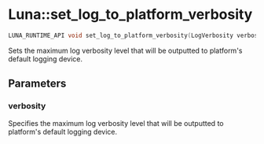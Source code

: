 # Luna::set_log_to_platform_verbosity

```c++
LUNA_RUNTIME_API void set_log_to_platform_verbosity(LogVerbosity verbosity)
```

Sets the maximum log verbosity level that will be outputted to platform's default logging device. 



## Parameters
### verbosity
Specifies the maximum log verbosity level that will be outputted to platform's default logging device. 

